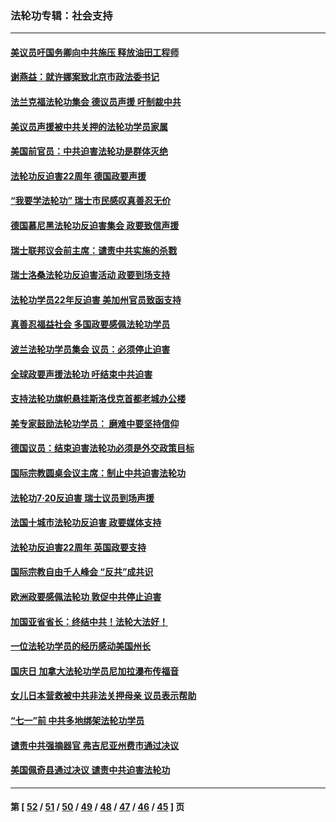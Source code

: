 ### 法轮功专辑：社会支持
---
#### [美议员吁国务卿向中共施压 释放油田工程师](../../pages/nf4386/n13233845.md?09200430) 
#### [谢燕益：就许娜案致北京市政法委书记](../../pages/nf4386/n13182701.md?09200430) 
#### [法兰克福法轮功集会 德议员声援 吁制裁中共](../../pages/nf4386/n13175975.md?09200430) 
#### [美议员声援被中共关押的法轮功学员家属](../../pages/nf4386/n13158310.md?09200430) 
#### [美国前官员：中共迫害法轮功是群体灭绝](../../pages/nf4386/n13157750.md?09200430) 
#### [法轮功反迫害22周年 德国政要声援](../../pages/nf4386/n13143632.md?09200430) 
#### [“我要学法轮功” 瑞士市民感叹真善忍无价](../../pages/nf4386/n13129633.md?09200430) 
#### [德国慕尼黑法轮功反迫害集会 政要致信声援](../../pages/nf4386/n13129148.md?09200430) 
#### [瑞士联邦议会前主席：谴责中共实施的杀戮](../../pages/nf4386/n13127336.md?09200430) 
#### [瑞士洛桑法轮功反迫害活动 政要到场支持](../../pages/nf4386/n13119398.md?09200430) 
#### [法轮功学员22年反迫害 美加州官员致函支持](../../pages/nf4386/n13118879.md?09200430) 
#### [真善忍福益社会 多国政要感佩法轮功学员](../../pages/nf4386/n13116951.md?09200430) 
#### [波兰法轮功学员集会 议员：必须停止迫害](../../pages/nf4386/n13116685.md?09200430) 
#### [全球政要声援法轮功 吁结束中共迫害](../../pages/nf4386/n13114441.md?09200430) 
#### [支持法轮功旗帜悬挂斯洛伐克首都老城办公楼](../../pages/nf4386/n13112261.md?09200430) 
#### [美专家鼓励法轮功学员： 磨难中要坚持信仰](../../pages/nf4386/n13108359.md?09200430) 
#### [德国议员：结束迫害法轮功必须是外交政策目标](../../pages/nf4386/n13109600.md?09200430) 
#### [国际宗教圆桌会议主席：制止中共迫害法轮功](../../pages/nf4386/n13108177.md?09200430) 
#### [法轮功7·20反迫害 瑞士议员到场声援](../../pages/nf4386/n13107072.md?09200430) 
#### [法国十城市法轮功反迫害 政要媒体支持](../../pages/nf4386/n13104833.md?09200430) 
#### [法轮功反迫害22周年 英国政要支持](../../pages/nf4386/n13091349.md?09200430) 
#### [国际宗教自由千人峰会 “反共”成共识](../../pages/nf4386/n13091403.md?09200430) 
#### [欧洲政要感佩法轮功 敦促中共停止迫害](../../pages/nf4386/n13090743.md?09200430) 
#### [加国亚省省长：终结中共！法轮大法好！](../../pages/nf4386/n13084394.md?09200430) 
#### [一位法轮功学员的经历感动美国州长](../../pages/nf4386/n13078953.md?09200430) 
#### [国庆日 加拿大法轮功学员尼加拉瀑布传福音](../../pages/nf4386/n13064493.md?09200430) 
#### [女儿日本营救被中共非法关押母亲 议员表示帮助](../../pages/nf4386/n13053042.md?09200430) 
#### [“七一”前 中共多地绑架法轮功学员](../../pages/nf4386/n13045655.md?09200430) 
#### [谴责中共强摘器官 弗吉尼亚州费市通过决议](../../pages/nf4386/n13040108.md?09200430) 
#### [美国佩奇县通过决议 谴责中共迫害法轮功](../../pages/nf4386/n13027185.md?09200430) 

---
#### 第 [ [52](./52.md?09200430) / [51](./51.md?09200430) / [50](./50.md?09200430) / [49](./49.md?09200430) / [48](./48.md?09200430) / [47](./47.md?09200430) / [46](./46.md?09200430) / [45](./45.md?09200430) ] 页
